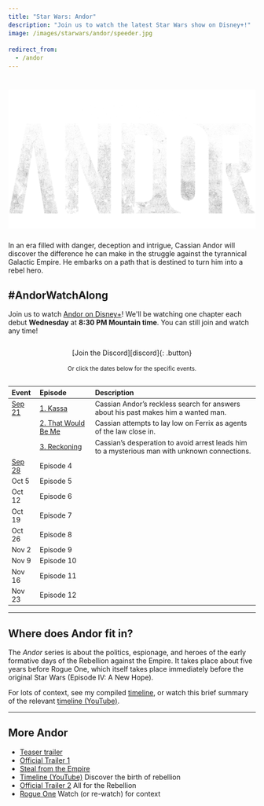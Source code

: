 ```yaml
---
title: "Star Wars: Andor"
description: "Join us to watch the latest Star Wars show on Disney+!"
image: /images/starwars/andor/speeder.jpg

redirect_from:
  - /andor
---
```


# ![Star Wars: Andor](/images/starwars/andor/logo.png)

In an era filled with danger, deception and intrigue, Cassian Andor will discover the difference he can make in the struggle against the tyrannical Galactic Empire. He embarks on a path that is destined to turn him into a rebel hero.

## #AndorWatchAlong

Join us to watch [Andor on Disney+][s1]! We'll be watching one chapter each debut **Wednesday** at **8:30 PM Mountain time**. You can still join and watch any time!

<div style="margin: 2em auto; text-align: center;" markdown="1">
[Join the Discord][discord]{: .button}

<small>Or click the dates below for the specific events.</small>
</div>

Event             | Episode                     | Description
:----             | :------                     | :---------
[Sep 21]          | [1. Kassa][s1e1]            | Cassian Andor’s reckless search for answers about his past makes him a wanted man.
&nbsp;            | [2. That Would Be Me][s1e2] | Cassian attempts to lay low on Ferrix as agents of the law close in.
&nbsp;            | [3. Reckoning][s1e3]        | Cassian’s desperation to avoid arrest leads him to a mysterious man with unknown connections.
[Sep 28][discord] | Episode 4                   |
Oct 5             | Episode 5                   |
Oct 12            | Episode 6                   |
Oct 19            | Episode 7                   |
Oct 26            | Episode 8                   |
Nov 2             | Episode 9                   |
Nov 9             | Episode 10                  |
Nov 16            | Episode 11                  |
Nov 23            | Episode 12                  |

[s1]: https://www.disneyplus.com/series/andor/3xsQKWG00GL5
[s1e1]: https://www.disneyplus.com/series/andor/3xsQKWG00GL5
[s1e2]: https://www.disneyplus.com/series/andor/3xsQKWG00GL5
[s1e3]: https://www.disneyplus.com/series/andor/3xsQKWG00GL5

[discord]: https://discord.gg/3aagq4A
[sep 21]: https://discord.gg/YRNuc7xv?event=1010372527274594544

---

## Where does Andor fit in?

The _Andor_ series is about the politics, espionage, and heroes of the early formative days of the Rebellion against the Empire. It takes place about five years before Rogue One, which itself takes place immediately before the original Star Wars (Episode IV: A New Hope). 

For lots of context, see my compiled [timeline](http://localhost:4000/starwars#timeline), or watch this brief summary of the relevant [timeline (YouTube)].

---

## More Andor

- [Teaser trailer](https://www.youtube.com/watch?v=j5UX1Adanis)
- [Official Trailer 1]
- [Steal from the Empire](https://www.youtube.com/watch?v=N5S9Vx3-QM0)
- [Timeline (YouTube)] Discover the birth of rebellion
- [Official Trailer 2] All for the Rebellion
- [Rogue One] Watch (or re-watch) for context

[official trailer 1]: https://www.youtube.com/watch?v=cKOegEuCcfw
[timeline (YouTube)]: https://www.youtube.com/watch?v=Y4HjzJgG0e0
[official trailer 2]: https://www.youtube.com/watch?v=PboKpnin_Wg
[rogue one]: https://www.disneyplus.com/movies/rogue-one-a-star-wars-story/14CV6eSbygOA
